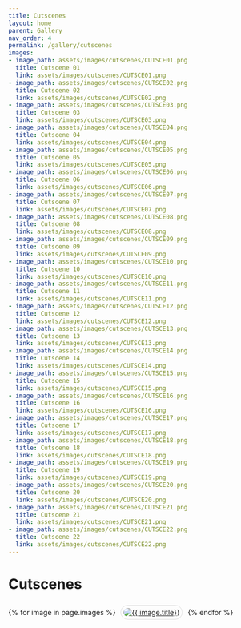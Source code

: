 ```yaml
---
title: Cutscenes
layout: home
parent: Gallery
nav_order: 4
permalink: /gallery/cutscenes
images:
- image_path: assets/images/cutscenes/CUTSCE01.png
  title: Cutscene 01
  link: assets/images/cutscenes/CUTSCE01.png
- image_path: assets/images/cutscenes/CUTSCE02.png
  title: Cutscene 02
  link: assets/images/cutscenes/CUTSCE02.png
- image_path: assets/images/cutscenes/CUTSCE03.png
  title: Cutscene 03
  link: assets/images/cutscenes/CUTSCE03.png
- image_path: assets/images/cutscenes/CUTSCE04.png
  title: Cutscene 04
  link: assets/images/cutscenes/CUTSCE04.png
- image_path: assets/images/cutscenes/CUTSCE05.png
  title: Cutscene 05
  link: assets/images/cutscenes/CUTSCE05.png
- image_path: assets/images/cutscenes/CUTSCE06.png
  title: Cutscene 06
  link: assets/images/cutscenes/CUTSCE06.png
- image_path: assets/images/cutscenes/CUTSCE07.png
  title: Cutscene 07
  link: assets/images/cutscenes/CUTSCE07.png
- image_path: assets/images/cutscenes/CUTSCE08.png
  title: Cutscene 08
  link: assets/images/cutscenes/CUTSCE08.png
- image_path: assets/images/cutscenes/CUTSCE09.png
  title: Cutscene 09
  link: assets/images/cutscenes/CUTSCE09.png
- image_path: assets/images/cutscenes/CUTSCE10.png
  title: Cutscene 10
  link: assets/images/cutscenes/CUTSCE10.png
- image_path: assets/images/cutscenes/CUTSCE11.png
  title: Cutscene 11
  link: assets/images/cutscenes/CUTSCE11.png
- image_path: assets/images/cutscenes/CUTSCE12.png
  title: Cutscene 12
  link: assets/images/cutscenes/CUTSCE12.png
- image_path: assets/images/cutscenes/CUTSCE13.png
  title: Cutscene 13
  link: assets/images/cutscenes/CUTSCE13.png
- image_path: assets/images/cutscenes/CUTSCE14.png
  title: Cutscene 14
  link: assets/images/cutscenes/CUTSCE14.png
- image_path: assets/images/cutscenes/CUTSCE15.png
  title: Cutscene 15
  link: assets/images/cutscenes/CUTSCE15.png
- image_path: assets/images/cutscenes/CUTSCE16.png
  title: Cutscene 16
  link: assets/images/cutscenes/CUTSCE16.png
- image_path: assets/images/cutscenes/CUTSCE17.png
  title: Cutscene 17
  link: assets/images/cutscenes/CUTSCE17.png
- image_path: assets/images/cutscenes/CUTSCE18.png
  title: Cutscene 18
  link: assets/images/cutscenes/CUTSCE18.png
- image_path: assets/images/cutscenes/CUTSCE19.png
  title: Cutscene 19
  link: assets/images/cutscenes/CUTSCE19.png
- image_path: assets/images/cutscenes/CUTSCE20.png
  title: Cutscene 20
  link: assets/images/cutscenes/CUTSCE20.png
- image_path: assets/images/cutscenes/CUTSCE21.png
  title: Cutscene 21
  link: assets/images/cutscenes/CUTSCE21.png
- image_path: assets/images/cutscenes/CUTSCE22.png
  title: Cutscene 22
  link: assets/images/cutscenes/CUTSCE22.png
---
```


# Cutscenes

<div>
    {% for image in page.images %}
        <a href="{{ site.baseurl }}/{{ image.link }}" style="margin: 6px; display: inline-flex; border-radius: 15px; border: 1px solid #80808042; padding: 5px;">
            <img src="{{ site.baseurl }}/{{ image.image_path }}" alt="{{ image.title}}" style="border-radius: 10px" />
        </a>
    {% endfor %}
</div>
